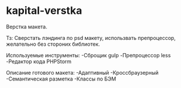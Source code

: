 # kapital-verstka
Верстка макета.

Тз:
Сверстать лэндинга по psd макету, использвать препроцессор, желательно без стороних библиотек.

Используемые инструменты:
-Сброщик gulp 
-Препроцессор less
-Редактор кода PHPStorm

Описание готового макета: 
-Адаптивный
-Кроссбраузерный 
-Семантическая разметка 
-Классы по БЭМ
